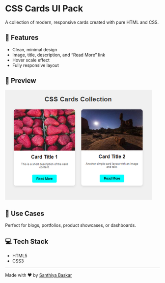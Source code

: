 # CSS Cards UI Pack

A collection of modern, responsive cards created with pure HTML and CSS.

## 🧾 Features
- Clean, minimal design
- Image, title, description, and “Read More” link
- Hover scale effect
- Fully responsive layout

## 📸 Preview
![Card Preview](preview.png)

## 🎯 Use Cases
Perfect for blogs, portfolios, product showcases, or dashboards.

## 💻 Tech Stack
- HTML5
- CSS3

---

Made with ❤️ by [Santhiya Baskar](https://github.com/SanthiyaBaskar)

